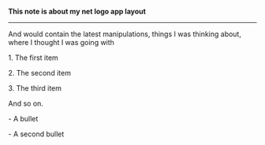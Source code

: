 **This note is about my net logo app layout**

****  

And would contain the latest manipulations, things I was thinking about, where
I thought I was going with

  

1\. The first item

2\. The second item

3\. The third item

  

And so on.

  

\- A bullet

\- A second bullet

